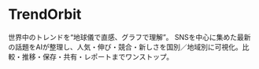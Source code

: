 # TrendOrbit
世界中のトレンドを“地球儀で直感、グラフで理解”。 SNSを中心に集めた最新の話題をAIが整理し、人気・伸び・競合・新しさを国別／地域別に可視化。比較・推移・保存・共有・レポートまでワンストップ。

